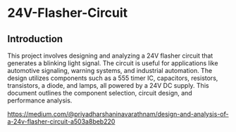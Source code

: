 # 24V-Flasher-Circuit
## Introduction
This project involves designing and analyzing a 24V flasher circuit that generates a blinking light signal. The circuit is useful for applications like automotive signaling, warning systems, and industrial automation. The design utilizes components such as a 555 timer IC, capacitors, resistors, transistors, a diode, and lamps, all powered by a 24V DC supply. This document outlines the component selection, circuit design, and performance analysis.

https://medium.com/@priyadharshaninavarathnam/design-and-analysis-of-a-24v-flasher-circuit-a503a8beb220
